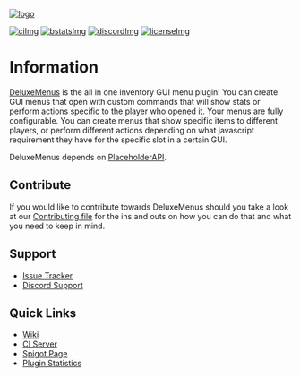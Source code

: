 [logo]: https://github.com/HelpChat/DeluxeMenus/assets/52609756/f24ac57d-98db-4d57-a723-791a2654e73f

[issues]: https://github.com/HelpChat/DeluxeMenus/issues
[licenseImg]: https://img.shields.io/github/license/helpchat/deluxemenus?&logo=github
[license]: https://github.com/HelpChat/DeluxeMenus/blob/master/LICENSE

[bstatsImg]: https://img.shields.io/bstats/servers/445
[bstats]: https://bstats.org/plugin/bukkit/DeluxeMenus/445

[discordImg]: https://img.shields.io/discord/164280494874165248?color=5562e9&logo=discord&logoColor=white
[discord]: https://helpch.at/discord
[spigot]: https://www.spigotmc.org/resources/11734/

[ci]: http://ci.extendedclip.com/job/DeluxeMenus/
[ciImg]: http://ci.extendedclip.com/buildStatus/icon?job=DeluxeMenus

[contributing]: https://github.com/HelpChat/DeluxeMenus/blob/master/.github/CONTRIBUTING.md

[![logo]][spigot]

[![ciImg]][ci] [![bstatsImg]][bstats] [![discordImg]][discord] [![licenseImg]][license]

# Information
[DeluxeMenus][spigot] is the all in one inventory GUI menu plugin!
You can create GUI menus that open with custom commands that will show stats or perform actions specific to the player who opened it. Your menus are fully configurable. You can create menus that show specific items to different players, or perform different actions depending on what javascript requirement they have for the specific slot in a certain GUI.

DeluxeMenus depends on [PlaceholderAPI](https://www.spigotmc.org/resources/placeholderapi.6245/).

## Contribute
If you would like to contribute towards DeluxeMenus should you take a look at our [Contributing file][contributing] for the ins and outs on how you can do that and what you need to keep in mind.

## Support
- [Issue Tracker][issues]
- [Discord Support][discord]

## Quick Links
- [Wiki](https://wiki.helpch.at/clips-plugins/deluxemenus/)
- [CI Server][ci]
- [Spigot Page][spigot]
- [Plugin Statistics][bstats]

